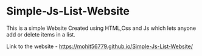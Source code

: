 # Simple-Js-List-Website
This is a simple Website Created using HTML,Css and Js which lets anyone add or delete items in a list.

Link to the website - https://mohit56779.github.io/Simple-Js-List-Website/
